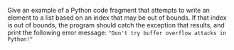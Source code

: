 Give an example of a Python code fragment that attempts to write an element to a list based on an index that may be out of bounds. If that index is out of bounds, the program should catch the exception that results, and print the following error message:
`"Don't try buffer overflow attacks in Python!"`